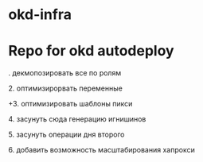 # okd-infra
<h1>Repo for okd autodeploy</h1>

<p>. декмопозировать все по ролям</p>
<p>2. оптимизирорвать переменные</p>
<p>+3. оптимизировать шаблоны пикси</p>
<p>4. засунуть сюда генерацию игнишинов</p>
<p>5. засунуть операции дня второго</p>
<p>6. добавить возможность масштабирования хапрокси</p>

